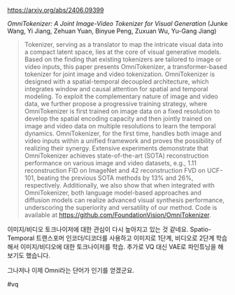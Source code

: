 https://arxiv.org/abs/2406.09399

*OmniTokenizer: A Joint Image-Video Tokenizer for Visual Generation* (Junke Wang, Yi Jiang, Zehuan Yuan, Binyue Peng, Zuxuan Wu, Yu-Gang Jiang)

> Tokenizer, serving as a translator to map the intricate visual data into a compact latent space, lies at the core of visual generative models. Based on the finding that existing tokenizers are tailored to image or video inputs, this paper presents OmniTokenizer, a transformer-based tokenizer for joint image and video tokenization. OmniTokenizer is designed with a spatial-temporal decoupled architecture, which integrates window and causal attention for spatial and temporal modeling. To exploit the complementary nature of image and video data, we further propose a progressive training strategy, where OmniTokenizer is first trained on image data on a fixed resolution to develop the spatial encoding capacity and then jointly trained on image and video data on multiple resolutions to learn the temporal dynamics. OmniTokenizer, for the first time, handles both image and video inputs within a unified framework and proves the possibility of realizing their synergy. Extensive experiments demonstrate that OmniTokenizer achieves state-of-the-art (SOTA) reconstruction performance on various image and video datasets, e.g., 1.11 reconstruction FID on ImageNet and 42 reconstruction FVD on UCF-101, beating the previous SOTA methods by 13% and 26%, respectively. Additionally, we also show that when integrated with OmniTokenizer, both language model-based approaches and diffusion models can realize advanced visual synthesis performance, underscoring the superiority and versatility of our method. Code is available at https://github.com/FoundationVision/OmniTokenizer.

이미지/비디오 토크나이저에 대한 관심이 다시 높아지고 있는 것 같네요. Spatio-Temporal 트랜스포머 인코더/디코더를 사용하고 이미지로 1단계, 비디오로 2단계 학습해서 이미지/비디오에 대한 토크나이저를 학습. 추가로 VQ 대신 VAE로 파인튜닝을 해보기도 했습니다.

그나저나 이제 Omni라는 단어가 인기를 얻겠군요.

#vq 